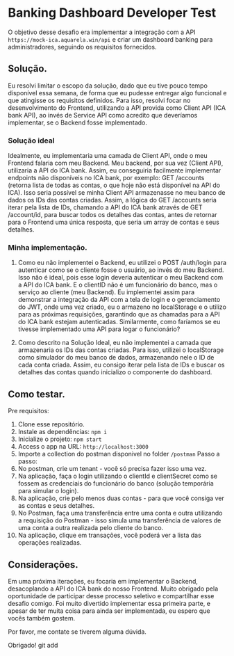 # Banking Dashboard Developer Test
O objetivo desse desafio era implementar a integração com a API `https://mock-ica.aquarela.win/api` e criar um dashboard banking para administradores, seguindo os requisitos fornecidos.

## Solução.
Eu resolvi limitar o escopo da solução, dado que eu tive pouco tempo disponível essa semana, de forma que eu pudesse entregar algo funcional e que atingisse os requisitos definidos.
Para isso, resolvi focar no desenvolvimento do Frontend, utilizando a API provida como Client API (ICA bank API), ao invés de Service API como acredito que deveríamos implementar, se o Backend fosse implementado.

### Solução ideal
Idealmente, eu implementaria uma camada de Client API, onde o meu Frontend falaria com meu Backend. Meu backend, por sua vez (Client API), utilizaria a API do ICA bank. Assim, eu conseguiria facilmente implementar endpoints não disponíveis no ICA bank, por exemplo: GET /accounts (retorna lista de todas as contas, o que hoje não está disponível na API do ICA). Isso seria possível se minha Client API armazenasse no meu banco de dados os IDs das contas criadas. Assim, a lógica do GET /accounts seria iterar pela lista de IDs, chamando a API do ICA bank através de GET /account/id, para buscar todos os detalhes das contas, antes de retornar para o Frontend uma única resposta, que seria um array de contas e seus detalhes.

### Minha implementação.
1. Como eu não implementei o Backend, eu utilizei o POST /auth/login para autenticar como se o cliente fosse o usuário, ao invés do meu Backend. Isso não é ideal, pois esse login deveria autenticar o meu Backend com a API do ICA bank. E o clientID não é um funcionário do banco, mas o serviço ao cliente (meu Backend).
Eu implementei assim para demonstrar a integração da API com a tela de login e o gerenciamento do JWT, onde uma vez criado, eu o armazeno no localStorage e o utilizo para as próximas requisições, garantindo que as chamadas para a API do ICA bank estejam autenticadas. Similarmente, como faríamos se eu tivesse implementado uma API para logar o funcionário?

2. Como descrito na Solução Ideal, eu não implementei a camada que armazenaria os IDs das contas criadas. Para isso, utilizei o localStorage como simulador do meu banco de dados, armazenando nele o ID de cada conta criada. Assim, eu consigo iterar pela lista de IDs e buscar os detalhes das contas quando inicializo o componente do dashboard.

## Como testar.

Pre requisitos:
1. Clone esse repositório.
2. Instale as dependências: `npm i`
3. Inicialize o projeto: `npm start`
4. Access o app na URL: `http://localhost:3000`
5. Importe a collection do postman disponivel no folder `/postman`
Passo a passo:
1. No postman, crie um tenant - você só precisa fazer isso uma vez.
2. Na aplicação, faça o login utilizando o clientId e clientSecret como se fossem as credenciais do funcionário do banco (solução temporária para simular o login).
3. Na aplicação, crie pelo menos duas contas - para que você consiga ver as contas e seus detalhes.
4. No Postman, faça uma transferência entre uma conta e outra utilizando a requisição do Postman - isso simula uma transferência de valores de uma conta a outra realizada pelo cliente do banco.
5. Na aplicação, clique em transações, você poderá ver a lista das operações realizadas.
## Considerações.
Em uma próxima iterações, eu focaria em implementar o Backend, desacoplando a API do ICA bank do nosso Frontend.
Muito obrigado pela oportunidade de participar desse processo seletivo e compartilhar esse desafio comigo. Foi muito divertido implementar essa primeira parte, e apesar de ter muita coisa para ainda ser implementada, eu espero que vocês também gostem.

Por favor, me contate se tiverem alguma dúvida.

Obrigado!
git add